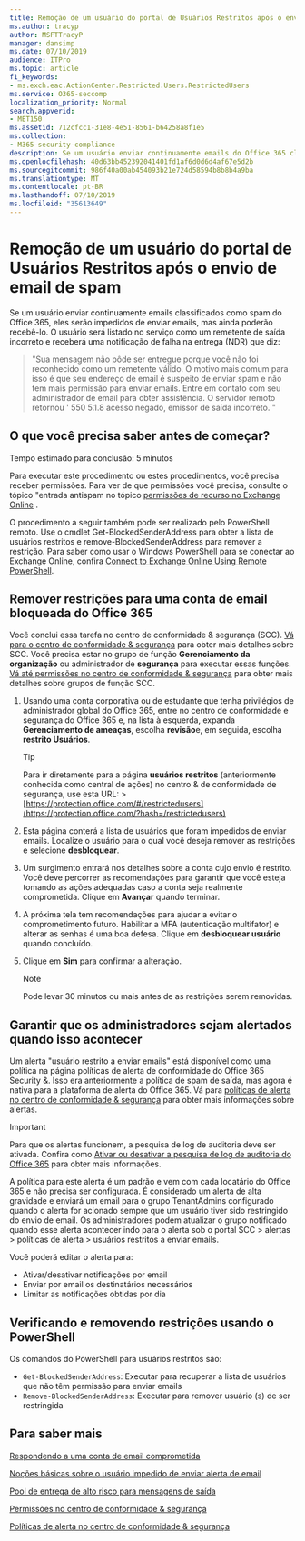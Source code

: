 ```yaml
---
title: Remoção de um usuário do portal de Usuários Restritos após o envio de email de spam
ms.author: tracyp
author: MSFTTracyP
manager: dansimp
ms.date: 07/10/2019
audience: ITPro
ms.topic: article
f1_keywords:
- ms.exch.eac.ActionCenter.Restricted.Users.RestrictedUsers
ms.service: O365-seccomp
localization_priority: Normal
search.appverid:
- MET150
ms.assetid: 712cfcc1-31e8-4e51-8561-b64258a8f1e5
ms.collection:
- M365-security-compliance
description: Se um usuário enviar continuamente emails do Office 365 classificados como spam, eles serão impedidos de enviar mais mensagens.
ms.openlocfilehash: 40d63bb452392041401fd1af6d0d6d4af67e5d2b
ms.sourcegitcommit: 986f40a00ab454093b21e724d58594b8b8b4a9ba
ms.translationtype: MT
ms.contentlocale: pt-BR
ms.lasthandoff: 07/10/2019
ms.locfileid: "35613649"
---
```

# <a name="removing-a-user-from-the-restricted-users-portal-after-sending-spam-email"></a>Remoção de um usuário do portal de Usuários Restritos após o envio de email de spam

Se um usuário enviar continuamente emails classificados como spam do Office 365, eles serão impedidos de enviar emails, mas ainda poderão recebê-lo. O usuário será listado no serviço como um remetente de saída incorreto e receberá uma notificação de falha na entrega (NDR) que diz:

> "Sua mensagem não pôde ser entregue porque você não foi reconhecido como um remetente válido. O motivo mais comum para isso é que seu endereço de email é suspeito de enviar spam e não tem mais permissão para enviar emails.  Entre em contato com seu administrador de email para obter assistência. O servidor remoto retornou ' 550 5.1.8 acesso negado, emissor de saída incorreto. "

## <a name="what-do-you-need-to-know-before-you-begin"></a>O que você precisa saber antes de começar?
<a name="sectionSection0"> </a>

Tempo estimado para conclusão: 5 minutos
  
Para executar este procedimento ou estes procedimentos, você precisa receber permissões. Para ver de que permissões você precisa, consulte o tópico "entrada antispam no tópico [permissões de recurso no Exchange Online](http://technet.microsoft.com/library/15073ce1-0917-403b-8839-02a2ebc96e16.aspx) .

O procedimento a seguir também pode ser realizado pelo PowerShell remoto. Use o cmdlet Get-BlockedSenderAddress para obter a lista de usuários restritos e remove-BlockedSenderAddress para remover a restrição. Para saber como usar o Windows PowerShell para se conectar ao Exchange Online, confira [Connect to Exchange Online Using Remote PowerShell](https://go.microsoft.com/fwlink/p/?linkid=396554).

## <a name="remove-restrictions-for-a-blocked-office-365-email-account"></a>Remover restrições para uma conta de email bloqueada do Office 365

Você conclui essa tarefa no centro de conformidade & segurança (SCC). [Vá para o centro de conformidade & segurança](go-to-the-securitycompliance-center.md) para obter mais detalhes sobre SCC. Você precisa estar no grupo de função **Gerenciamento da organização** ou administrador de **segurança** para executar essas funções. [Vá até permissões no centro de conformidade & segurança](permissions-in-the-security-and-compliance-center.md) para obter mais detalhes sobre grupos de função SCC.

1. Usando uma conta corporativa ou de estudante que tenha privilégios de administrador global do Office 365, entre no centro de conformidade e segurança do Office 365 e, na lista à esquerda, expanda **Gerenciamento de ameaças**, escolha **revisão**e, em seguida, escolha **restrito Usuários**.
    
    > [!TIP]
    > Para ir diretamente para a página **usuários restritos** (anteriormente conhecida como central de ações) no centro &amp; de conformidade de segurança, use esta URL: >[https://protection.office.com/#/restrictedusers](https://protection.office.com/?hash=/restrictedusers)

2. Esta página conterá a lista de usuários que foram impedidos de enviar emails.  Localize o usuário para o qual você deseja remover as restrições e selecione **desbloquear**.

3. Um surgimento entrará nos detalhes sobre a conta cujo envio é restrito. Você deve percorrer as recomendações para garantir que você esteja tomando as ações adequadas caso a conta seja realmente comprometida. Clique em **Avançar** quando terminar.

4. A próxima tela tem recomendações para ajudar a evitar o comprometimento futuro. Habilitar a MFA (autenticação multifator) e alterar as senhas é uma boa defesa. Clique em **desbloquear usuário** quando concluído.

5. Clique em **Sim** para confirmar a alteração.

    > [!NOTE]
    > Pode levar 30 minutos ou mais antes de as restrições serem removidas. 

## <a name="making-sure-admins-are-alerted-when-this-happens"></a>Garantir que os administradores sejam alertados quando isso acontecer

Um alerta "usuário restrito a enviar emails" está disponível como uma política na página políticas de alerta de conformidade do Office 365 Security &. Isso era anteriormente a política de spam de saída, mas agora é nativa para a plataforma de alerta do Office 365. Vá para [políticas de alerta no centro de conformidade & segurança](alert-policies.md) para obter mais informações sobre alertas.

> [!IMPORTANT]
> Para que os alertas funcionem, a pesquisa de log de auditoria deve ser ativada. Confira como [Ativar ou desativar a pesquisa de log de auditoria do Office 365](turn-audit-log-search-on-or-off.md) para obter mais informações.

A política para este alerta é um padrão e vem com cada locatário do Office 365 e não precisa ser configurada. É considerado um alerta de alta gravidade e enviará um email para o grupo TenantAdmins configurado quando o alerta for acionado sempre que um usuário tiver sido restringido do envio de email. Os administradores podem atualizar o grupo notificado quando esse alerta acontecer indo para o alerta sob o portal SCC > alertas > políticas de alerta > usuários restritos a enviar emails.

Você poderá editar o alerta para:
- Ativar/desativar notificações por email
- Enviar por email os destinatários necessários
- Limitar as notificações obtidas por dia

## <a name="checking-for-and-removing-restrictions-using-powershell"></a>Verificando e removendo restrições usando o PowerShell
Os comandos do PowerShell para usuários restritos são:
- `Get-BlockedSenderAddress`: Executar para recuperar a lista de usuários que não têm permissão para enviar emails
- `Remove-BlockedSenderAddress`: Executar para remover usuário (s) de ser restringida

## <a name="for-more-information"></a>Para saber mais

[Respondendo a uma conta de email comprometida](responding-to-a-compromised-email-account.md)

[Noções básicas sobre o usuário impedido de enviar alerta de email](https://docs.microsoft.com/en-us/office365/securitycompliance/alert-policies)

[Pool de entrega de alto risco para mensagens de saída](high-risk-delivery-pool-for-outbound-messages.md)

[Permissões no centro de conformidade & segurança](permissions-in-the-security-and-compliance-center.md)

[Políticas de alerta no centro de conformidade & segurança](https://docs.microsoft.com/en-us/office365/securitycompliance/alert-policies)
